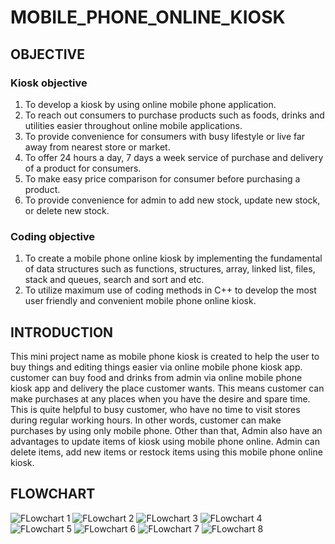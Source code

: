 # MOBILE_PHONE_ONLINE_KIOSK

## OBJECTIVE
### Kiosk objective
1.	To develop a kiosk by using online mobile phone application.
2.	To reach out consumers to purchase products such as foods, drinks and utilities easier throughout online mobile applications.
3.	To provide convenience for consumers with busy lifestyle or live far away from nearest store or market.
4.	To offer 24 hours a day, 7 days a week service of purchase and delivery of a product for consumers.
5.	To make easy price comparison for consumer before purchasing a product.
6.	To provide convenience for admin to add new stock, update new stock, or delete new stock.

### Coding objective
1.	To create a mobile phone online kiosk by implementing the fundamental of data structures such as functions, structures, array, linked list, files, stack and queues, search and sort and etc.
2.	To utilize maximum use of coding methods in C++ to develop the most user friendly and  convenient mobile phone online kiosk.

## INTRODUCTION

This mini project name as mobile phone kiosk is created to help the user to buy things and editing things easier via online mobile phone kiosk app. customer can buy food and drinks from admin via online mobile phone kiosk app and delivery the place customer wants. This means customer can make purchases at any places when you have the desire and spare time. This is quite helpful to busy customer, who have no time to visit stores during regular working hours. In other words, customer can make purchases by using only mobile phone. Other than that, Admin also have an advantages to update items of kiosk using mobile phone online. Admin can delete items, add new items or restock items using this mobile phone online kiosk.

## FLOWCHART
![FLowchart 1](https://github.com/azhadzuraimi/MOBILE_PHONE_ONLINE_KIOSK/blob/master/assets/Figures/flowchart1.png)
![FLowchart 2](https://github.com/azhadzuraimi/MOBILE_PHONE_ONLINE_KIOSK/blob/master/assets/Figures/flowchart2.png)
![FLowchart 3](https://github.com/azhadzuraimi/MOBILE_PHONE_ONLINE_KIOSK/blob/master/assets/Figures/flowchart3.png)
![FLowchart 4](https://github.com/azhadzuraimi/MOBILE_PHONE_ONLINE_KIOSK/blob/master/assets/Figures/flowchart4.png)
![FLowchart 5](https://github.com/azhadzuraimi/MOBILE_PHONE_ONLINE_KIOSK/blob/master/assets/Figures/flowchart5.png)
![FLowchart 6](https://github.com/azhadzuraimi/MOBILE_PHONE_ONLINE_KIOSK/blob/master/assets/Figures/flowchart6.png)
![FLowchart 7](https://github.com/azhadzuraimi/MOBILE_PHONE_ONLINE_KIOSK/blob/master/assets/Figures/flowchart7.png)
![FLowchart 8](https://github.com/azhadzuraimi/MOBILE_PHONE_ONLINE_KIOSK/blob/master/assets/Figures/flowchart8.png)




